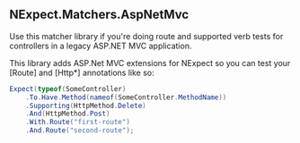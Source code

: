 NExpect.Matchers.AspNetMvc
---

Use this matcher library if you're doing route
and supported verb tests for controllers in a 
legacy ASP.NET MVC application.

This library adds ASP.Net MVC extensions for NExpect so you can test your
[Route] and [Http*] annotations like so:

```csharp
Expect(typeof(SomeController)
    .To.Have.Method(nameof(SomeController.MethodName))
    .Supporting(HttpMethod.Delete)
    .And(HttpMethod.Post)
    .With.Route("first-route")
    .And.Route("second-route");
```
